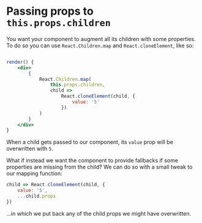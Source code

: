 # Passing props to `this.props.children`

You want your component to augment all its children with some properties. To do so you can use `React.Children.map` and `React.cloneElement`, like so:

```jsx

render() {
	<div>
		{
			React.Children.map(
				this.props.children,
				child => 
					React.cloneElement(child, {
						value: '5'
					})
			)
		}
	</div>
}
```

When a child gets passed to our component, its `value` prop will be overwritten with `5`.

What if instead we want the component to provide fallbacks if some properties are missing from the child? We can do so with a small tweak to our mapping function:

```js
child => React.cloneElement(child, {
	value: '5',
	...child.props
})
```

...in which we put back any of the child props we might have overwritten.